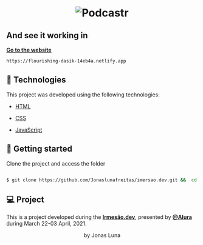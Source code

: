 <h1  align="center">

<img  alt="Podcastr"  title="Podcastr"  src="https://github.com/Jonaslunafreitas/imersao.dev-main/blob/master/imersão.dev.gif" />

</h1>

  ## And see it working in

**[Go to the website](https://flourishing-dasik-14eb4a.netlify.app)**
```bash
https://flourishing-dasik-14eb4a.netlify.app
``` 

## 🧪 Technologies

  

This project was developed using the following technologies:

  

- [HTML](https://developer.mozilla.org/pt-BR/docs/Web/HTML)

- [CSS](https://developer.mozilla.org/pt-BR/docs/Web/CSS)

- [JavaScript](https://developer.mozilla.org/pt-BR/docs/Web/JavaScript)

  

## 🚀 Getting started

  

Clone the project and access the folder

  

```bash

$ git clone https://github.com/Jonaslunafreitas/imersao.dev.git &&  cd imersao.dev

```

  

  

## 💻 Project

  

  

This is a project developed during the **[Irmesão.dev](https://imersao.dev/)**, presented by **[@Alura](https://www.alura.com.br/)** during March 22-03 April, 2021.

  



<p align="center"> by Jonas Luna</p>

